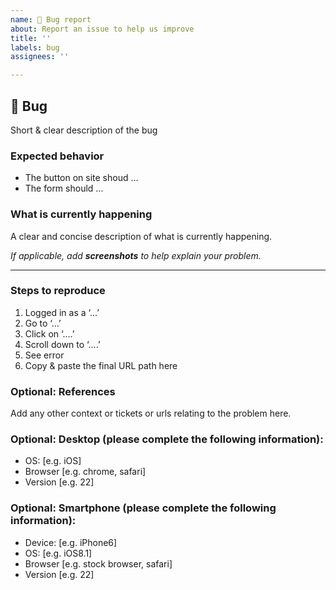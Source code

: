 ```yaml
---
name: 🐛 Bug report
about: Report an issue to help us improve
title: ''
labels: bug
assignees: ''

---
```


##  🐛 Bug

Short & clear description of the bug

### Expected behavior

- The button on site shoud ...
- The form should ...

### What is currently happening
A clear and concise description of what is currently happening.

_If applicable, add **screenshots** to help explain your problem._

---

### Steps to reproduce
1. Logged in as a ‘…’
2. Go to ‘…’
3. Click on ‘….’
4. Scroll down to ‘….’
5. See error
6. Copy & paste the final URL path here

###  Optional: References
Add any other context or tickets or urls relating to the problem here.

### Optional: Desktop (please complete the following information):
 - OS: [e.g. iOS]
 - Browser [e.g. chrome, safari]
 - Version [e.g. 22]

### Optional: Smartphone (please complete the following information):
 - Device: [e.g. iPhone6]
 - OS: [e.g. iOS8.1]
 - Browser [e.g. stock browser, safari]
 - Version [e.g. 22]

